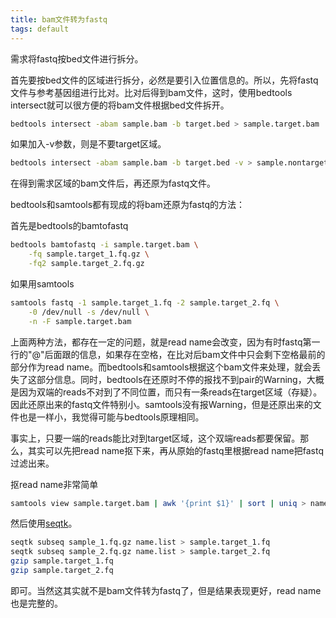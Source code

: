 ```yaml
---
title: bam文件转为fastq
tags: default
---
```


需求将fastq按bed文件进行拆分。

首先要按bed文件的区域进行拆分，必然是要引入位置信息的。所以，先将fastq文件与参考基因组进行比对。比对后得到bam文件，这时，使用bedtools intersect就可以很方便的将bam文件根据bed文件拆开。
```bash
bedtools intersect -abam sample.bam -b target.bed > sample.target.bam
```
如果加入-v参数，则是不要target区域。
```bash
bedtools intersect -abam sample.bam -b target.bed -v > sample.nontarget.bam
```

在得到需求区域的bam文件后，再还原为fastq文件。

bedtools和samtools都有现成的将bam还原为fastq的方法：

首先是bedtools的bamtofastq
```bash
bedtools bamtofastq -i sample.target.bam \
	-fq sample.target_1.fq.gz \
	-fq2 sample.target_2.fq.gz
```

如果用samtools
```bash
samtools fastq -1 sample.target_1.fq -2 sample.target_2.fq \
	-0 /dev/null -s /dev/null \
	-n -F sample.target.bam
```

上面两种方法，都存在一定的问题，就是read name会改变，因为有时fastq第一行的"@"后面跟的信息，如果存在空格，在比对后bam文件中只会剩下空格最前的部分作为read name。而bedtools和samtools根据这个bam文件来处理，就会丢失了这部分信息。同时，bedtools在还原时不停的报找不到pair的Warning，大概是因为双端的reads不对到了不同位置，而只有一条reads在target区域（存疑）。因此还原出来的fastq文件特别小。samtools没有报Warning，但是还原出来的文件也是一样小，我觉得可能与bedtools原理相同。

事实上，只要一端的reads能比对到target区域，这个双端reads都要保留。那么，其实可以先把read name抠下来，再从原始的fastq里根据read name把fastq过滤出来。

抠read name非常简单
```bash
samtools view sample.target.bam | awk '{print $1}' | sort | uniq > name.list
```

然后使用[seqtk](https://github.com/lh3/seqtk)。
```bash
seqtk subseq sample_1.fq.gz name.list > sample.target_1.fq
seqtk subseq sample_2.fq.gz name.list > sample.target_2.fq
gzip sample.target_1.fq
gzip sample.target_2.fq
```
即可。当然这其实就不是bam文件转为fastq了，但是结果表现更好，read name也是完整的。
